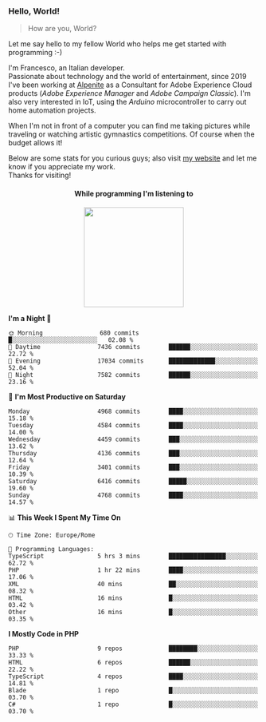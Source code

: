 ### Hello, World!

> How are you, World?

Let me say hello to my fellow World who helps me get started with programming :-)

I'm Francesco, an Italian developer.  
Passionate about technology and the world of entertainment, since 2019 I've been working at [Alpenite](https://www.alpenite.com) as a Consultant for Adobe Experience Cloud products (*Adobe Experience Manager* and *Adobe Campaign Classic*). I'm also very interested in IoT, using the *Arduino* microcontroller to carry out home automation projects.

When I'm not in front of a computer you can find me taking pictures while traveling or watching artistic gymnastics competitions. Of course when the budget allows it!

Below are some stats for you curious guys; also visit [my website](https://www.francescorega.eu) and let me know if you appreciate my work.  
Thanks for visiting!

<div align="center">
  <h4>While programming I'm listening to</h4>
  <a href="https://apps.francescorega.eu/now-playing/11147232609" target="_blank"><img src="https://apps.francescorega.eu/now-playing/11147232609" width="200"></a>
</div>

<!--START_SECTION:waka-->
**I'm a Night 🦉** 

```text
🌞 Morning                680 commits         █░░░░░░░░░░░░░░░░░░░░░░░░   02.08 % 
🌆 Daytime                7436 commits        ██████░░░░░░░░░░░░░░░░░░░   22.72 % 
🌃 Evening                17034 commits       █████████████░░░░░░░░░░░░   52.04 % 
🌙 Night                  7582 commits        ██████░░░░░░░░░░░░░░░░░░░   23.16 % 
```
📅 **I'm Most Productive on Saturday** 

```text
Monday                   4968 commits        ████░░░░░░░░░░░░░░░░░░░░░   15.18 % 
Tuesday                  4584 commits        ████░░░░░░░░░░░░░░░░░░░░░   14.00 % 
Wednesday                4459 commits        ███░░░░░░░░░░░░░░░░░░░░░░   13.62 % 
Thursday                 4136 commits        ███░░░░░░░░░░░░░░░░░░░░░░   12.64 % 
Friday                   3401 commits        ███░░░░░░░░░░░░░░░░░░░░░░   10.39 % 
Saturday                 6416 commits        █████░░░░░░░░░░░░░░░░░░░░   19.60 % 
Sunday                   4768 commits        ████░░░░░░░░░░░░░░░░░░░░░   14.57 % 
```


📊 **This Week I Spent My Time On** 

```text
🕑︎ Time Zone: Europe/Rome

💬 Programming Languages: 
TypeScript               5 hrs 3 mins        ████████████████░░░░░░░░░   62.72 % 
PHP                      1 hr 22 mins        ████░░░░░░░░░░░░░░░░░░░░░   17.06 % 
XML                      40 mins             ██░░░░░░░░░░░░░░░░░░░░░░░   08.32 % 
HTML                     16 mins             █░░░░░░░░░░░░░░░░░░░░░░░░   03.42 % 
Other                    16 mins             █░░░░░░░░░░░░░░░░░░░░░░░░   03.35 % 
```

**I Mostly Code in PHP** 

```text
PHP                      9 repos             ████████░░░░░░░░░░░░░░░░░   33.33 % 
HTML                     6 repos             ██████░░░░░░░░░░░░░░░░░░░   22.22 % 
TypeScript               4 repos             ████░░░░░░░░░░░░░░░░░░░░░   14.81 % 
Blade                    1 repo              █░░░░░░░░░░░░░░░░░░░░░░░░   03.70 % 
C#                       1 repo              █░░░░░░░░░░░░░░░░░░░░░░░░   03.70 % 
```




<!--END_SECTION:waka-->
